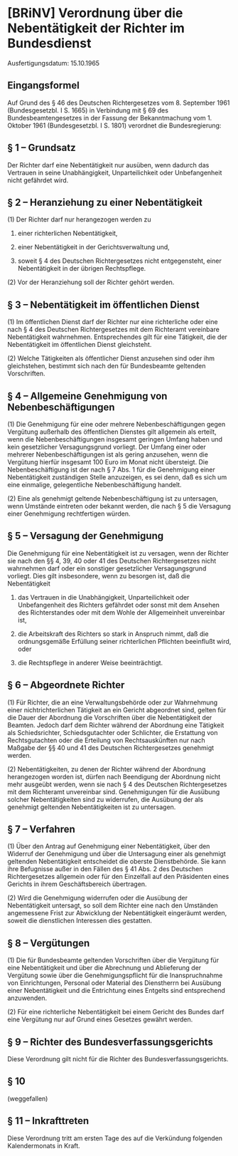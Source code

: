 # [BRiNV] Verordnung über die Nebentätigkeit der Richter im Bundesdienst

Ausfertigungsdatum: 15.10.1965

 

## Eingangsformel

Auf Grund des § 46 des Deutschen Richtergesetzes vom 8. September 1961 (Bundesgesetzbl. I S. 1665) in Verbindung mit § 69 des Bundesbeamtengesetzes in der Fassung der Bekanntmachung vom 1. Oktober 1961 (Bundesgesetzbl. I S. 1801) verordnet die Bundesregierung:


## § 1 – Grundsatz

Der Richter darf eine Nebentätigkeit nur ausüben, wenn dadurch das Vertrauen in seine Unabhängigkeit, Unparteilichkeit oder Unbefangenheit nicht gefährdet wird.


## § 2 – Heranziehung zu einer Nebentätigkeit

(1) Der Richter darf nur herangezogen werden zu

1. einer richterlichen Nebentätigkeit,

2. einer Nebentätigkeit in der Gerichtsverwaltung und,

3. soweit § 4 des Deutschen Richtergesetzes nicht entgegensteht, einer Nebentätigkeit in der übrigen Rechtspflege.

(2) Vor der Heranziehung soll der Richter gehört werden.


## § 3 – Nebentätigkeit im öffentlichen Dienst

(1) Im öffentlichen Dienst darf der Richter nur eine richterliche oder eine nach § 4 des Deutschen Richtergesetzes mit dem Richteramt vereinbare Nebentätigkeit wahrnehmen. Entsprechendes gilt für eine Tätigkeit, die der Nebentätigkeit im öffentlichen Dienst gleichsteht.

(2) Welche Tätigkeiten als öffentlicher Dienst anzusehen sind oder ihm gleichstehen, bestimmt sich nach den für Bundesbeamte geltenden Vorschriften.


## § 4 – Allgemeine Genehmigung von Nebenbeschäftigungen

(1) Die Genehmigung für eine oder mehrere Nebenbeschäftigungen gegen Vergütung außerhalb des öffentlichen Dienstes gilt allgemein als erteilt, wenn die Nebenbeschäftigungen insgesamt geringen Umfang haben und kein gesetzlicher Versagungsgrund vorliegt. Der Umfang einer oder mehrerer Nebenbeschäftigungen ist als gering anzusehen, wenn die Vergütung hierfür insgesamt 100 Euro im Monat nicht übersteigt. Die Nebenbeschäftigung ist der nach § 7 Abs. 1 für die Genehmigung einer Nebentätigkeit zuständigen Stelle anzuzeigen, es sei denn, daß es sich um eine einmalige, gelegentliche Nebenbeschäftigung handelt.

(2) Eine als genehmigt geltende Nebenbeschäftigung ist zu untersagen, wenn Umstände eintreten oder bekannt werden, die nach § 5 die Versagung einer Genehmigung rechtfertigen würden.


## § 5 – Versagung der Genehmigung

Die Genehmigung für eine Nebentätigkeit ist zu versagen, wenn der Richter sie nach den §§ 4, 39, 40 oder 41 des Deutschen Richtergesetzes nicht wahrnehmen darf oder ein sonstiger gesetzlicher Versagungsgrund vorliegt. Dies gilt insbesondere, wenn zu besorgen ist, daß die Nebentätigkeit

1. das Vertrauen in die Unabhängigkeit, Unparteilichkeit oder Unbefangenheit des Richters gefährdet oder sonst mit dem Ansehen des Richterstandes oder mit dem Wohle der Allgemeinheit unvereinbar ist,

2. die Arbeitskraft des Richters so stark in Anspruch nimmt, daß die ordnungsgemäße Erfüllung seiner richterlichen Pflichten beeinflußt wird, oder

3. die Rechtspflege in anderer Weise beeinträchtigt.


## § 6 – Abgeordnete Richter

(1) Für Richter, die an eine Verwaltungsbehörde oder zur Wahrnehmung einer nichtrichterlichen Tätigkeit an ein Gericht abgeordnet sind, gelten für die Dauer der Abordnung die Vorschriften über die Nebentätigkeit der Beamten. Jedoch darf dem Richter während der Abordnung eine Tätigkeit als Schiedsrichter, Schiedsgutachter oder Schlichter, die Erstattung von Rechtsgutachten oder die Erteilung von Rechtsauskünften nur nach Maßgabe der §§ 40 und 41 des Deutschen Richtergesetzes genehmigt werden.

(2) Nebentätigkeiten, zu denen der Richter während der Abordnung herangezogen worden ist, dürfen nach Beendigung der Abordnung nicht mehr ausgeübt werden, wenn sie nach § 4 des Deutschen Richtergesetzes mit dem Richteramt unvereinbar sind. Genehmigungen für die Ausübung solcher Nebentätigkeiten sind zu widerrufen, die Ausübung der als genehmigt geltenden Nebentätigkeiten ist zu untersagen.


## § 7 – Verfahren

(1) Über den Antrag auf Genehmigung einer Nebentätigkeit, über den Widerruf der Genehmigung und über die Untersagung einer als genehmigt geltenden Nebentätigkeit entscheidet die oberste Dienstbehörde. Sie kann ihre Befugnisse außer in den Fällen des § 41 Abs. 2 des Deutschen Richtergesetzes allgemein oder für den Einzelfall auf den Präsidenten eines Gerichts in ihrem Geschäftsbereich übertragen.

(2) Wird die Genehmigung widerrufen oder die Ausübung der Nebentätigkeit untersagt, so soll dem Richter eine nach den Umständen angemessene Frist zur Abwicklung der Nebentätigkeit eingeräumt werden, soweit die dienstlichen Interessen dies gestatten.


## § 8 – Vergütungen

(1) Die für Bundesbeamte geltenden Vorschriften über die Vergütung für eine Nebentätigkeit und über die Abrechnung und Ablieferung der Vergütung sowie über die Genehmigungspflicht für die Inanspruchnahme von Einrichtungen, Personal oder Material des Dienstherrn bei Ausübung einer Nebentätigkeit und die Entrichtung eines Entgelts sind entsprechend anzuwenden.

(2) Für eine richterliche Nebentätigkeit bei einem Gericht des Bundes darf eine Vergütung nur auf Grund eines Gesetzes gewährt werden.


## § 9 – Richter des Bundesverfassungsgerichts

Diese Verordnung gilt nicht für die Richter des Bundesverfassungsgerichts.


## § 10

(weggefallen)


## § 11 – Inkrafttreten

Diese Verordnung tritt am ersten Tage des auf die Verkündung folgenden Kalendermonats in Kraft.
